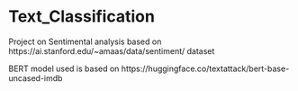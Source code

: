 # Text_Classification

<p>Project on Sentimental analysis based on https://ai.stanford.edu/~amaas/data/sentiment/ dataset</p>

<P> BERT model used is based on https://huggingface.co/textattack/bert-base-uncased-imdb</P>
